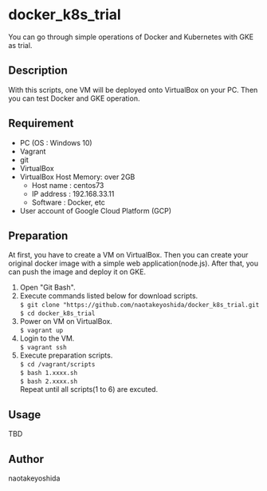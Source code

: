# docker_k8s_trial
You can go through simple operations of Docker and Kubernetes with GKE as trial.


## Description
With this scripts, one VM will be deployed onto VirtualBox on your PC. Then you can test Docker and GKE operation.


## Requirement
- PC (OS : Windows 10)
- Vagrant
- git
- VirtualBox
- VirtualBox Host Memory: over 2GB
  - Host name : centos73 
  - IP address : 192.168.33.11
  - Software : Docker, etc
- User account of Google Cloud Platform (GCP)


## Preparation
At first, you have to create a VM on VirtualBox. Then you can create your original docker image with a simple web application(node.js). After that, you can push the image and deploy it on GKE.

1. Open "Git Bash".
1. Execute commands listed below for download scripts.  
    `$ git clone "https://github.com/naotakeyoshida/docker_k8s_trial.git`  
    `$ cd docker_k8s_trial`  
1. Power on VM on VirtualBox.  
    `$ vagrant up`  
1. Login to the VM.  
    `$ vagrant ssh`  
1. Execute preparation scripts.  
    `$ cd /vagrant/scripts`  
    `$ bash 1.xxxx.sh`  
    `$ bash 2.xxxx.sh`  
    Repeat until all scripts(1 to 6) are excuted.

## Usage
TBD


## Author
naotakeyoshida
